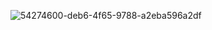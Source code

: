 ![54274600-deb6-4f65-9788-a2eba596a2df](https://github.com/medait-3/flutter-gift_animation/assets/53193738/7b0f28f0-92a6-46c3-93ed-48bedb77b797)
